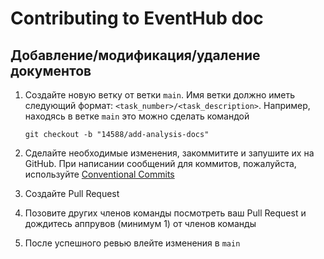 # Contributing to EventHub doc

## Добавление/модификация/удаление документов

1. Создайте новую ветку от ветки `main`. Имя ветки должно иметь следующий формат: `<task_number>/<task_description>`.
Например, находясь в ветке `main` это можно сделать командой 
    ```
    git checkout -b "14588/add-analysis-docs"
    ```

2. Сделайте необходимые изменения, закоммитите и запушите их на GitHub.
   При написании сообщений для коммитов, пожалуйста, используйте [Conventional Commits](https://www.conventionalcommits.org/en/v1.0.0/)
3. Создайте Pull Request
4. Позовите других членов команды посмотреть ваш Pull Request и дождитесь аппрувов (минимум 1) от членов команды
5. После успешного ревью влейте изменения в `main`
